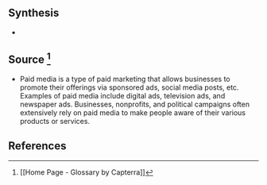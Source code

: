 ## Synthesis
- 
## Source [^1]
- Paid media is a type of paid marketing that allows businesses to promote their offerings via sponsored ads, social media posts, etc. Examples of paid media include digital ads, television ads, and newspaper ads. Businesses, nonprofits, and political campaigns often extensively rely on paid media to make people aware of their various products or services.
## References

[^1]: [[Home Page - Glossary by Capterra]]